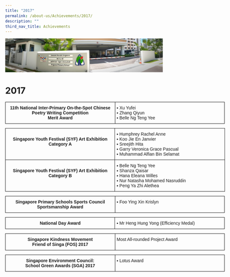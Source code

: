 ```yaml
---
title: "2017"
permalink: /about-us/Achievements/2017/
description: ""
third_nav_title: Achievements
---
```

![](/images/About%20Us.jpg)

2017
====



<style type="text/css">
.tg  {border-collapse:collapse;border-spacing:0;}
.tg td{border-color:black;border-style:solid;border-width:1px;font-family:Arial, sans-serif;font-size:14px;
  overflow:hidden;padding:10px 5px;word-break:normal;}
.tg th{border-color:black;border-style:solid;border-width:1px;font-family:Arial, sans-serif;font-size:14px;
  font-weight:normal;overflow:hidden;padding:10px 5px;word-break:normal;}
.tg .tg-amwm{font-weight:bold;text-align:center;vertical-align:top}
.tg .tg-0lax{text-align:left;vertical-align:top}
</style>
<table class="tg" style="undefined;table-layout: fixed; width: 702px">
<colgroup>
<col style="width: 351px">
<col style="width: 351px">
</colgroup>
<thead>
  <tr>
    <td class="tg-amwm">11th National Inter-Primary On-the-Spot Chinese Poetry Writing Competition<br>Merit Award<br></td>
    <td class="tg-0lax"><span style="font-weight:400;font-style:normal;text-decoration:none">▪ </span>Xu Yufei<br><span style="font-weight:400;font-style:normal;text-decoration:none">▪ </span>Zhang Qiyun<br><span style="font-weight:400;font-style:normal;text-decoration:none">▪ </span>Belle Ng Teng Yee</td>
  </tr>
</thead>
</table>


<style type="text/css">
.tg  {border-collapse:collapse;border-spacing:0;}
.tg td{border-color:black;border-style:solid;border-width:1px;font-family:Arial, sans-serif;font-size:14px;
  overflow:hidden;padding:10px 5px;word-break:normal;}
.tg th{border-color:black;border-style:solid;border-width:1px;font-family:Arial, sans-serif;font-size:14px;
  font-weight:normal;overflow:hidden;padding:10px 5px;word-break:normal;}
.tg .tg-amwm{font-weight:bold;text-align:center;vertical-align:top}
.tg .tg-0lax{text-align:left;vertical-align:top}
</style>
<table class="tg" style="undefined;table-layout: fixed; width: 703px">
<colgroup>
<col style="width: 351px">
<col style="width: 352px">
</colgroup>
<thead>
  <tr>
    <th class="tg-amwm"><br>Singapore Youth Festival (SYF) Art Exhibition<br>Category A<br></th>
    <th class="tg-0lax"><span style="font-weight:400;font-style:normal;text-decoration:none">▪ </span>Humphrey Rachel Anne<br><span style="font-weight:400;font-style:normal;text-decoration:none">▪ </span>Koo Jie En Janvier<br><span style="font-weight:400;font-style:normal;text-decoration:none">▪ </span>Sreejith Hita<br><span style="font-weight:400;font-style:normal;text-decoration:none">▪ </span>Garry Veronica Grace Pascual<br><span style="font-weight:400;font-style:normal;text-decoration:none">▪ </span>Muhammad Alfian Bin Selamat</th>
  </tr>
</thead>
<tbody>
  <tr>
    <td class="tg-amwm"><br>Singapore Youth Festival (SYF) Art Exhibition<br>Category B<br></td>
    <td class="tg-0lax"><span style="font-weight:400;font-style:normal;text-decoration:none">▪ </span>Belle Ng Teng Yee<br><span style="font-weight:400;font-style:normal;text-decoration:none">▪ </span>Shanza Qaisar<br><span style="font-weight:400;font-style:normal;text-decoration:none">▪ </span>Hana Eleana Willes<br><span style="font-weight:400;font-style:normal;text-decoration:none">▪ </span>Nur Natasha Mohamed Nasruddin<br><span style="font-weight:400;font-style:normal;text-decoration:none">▪ </span>Peng Ya Zhi Alethea</td>
  </tr>
</tbody>
</table>


<style type="text/css">
.tg  {border-collapse:collapse;border-spacing:0;}
.tg td{border-color:black;border-style:solid;border-width:1px;font-family:Arial, sans-serif;font-size:14px;
  overflow:hidden;padding:10px 5px;word-break:normal;}
.tg th{border-color:black;border-style:solid;border-width:1px;font-family:Arial, sans-serif;font-size:14px;
  font-weight:normal;overflow:hidden;padding:10px 5px;word-break:normal;}
.tg .tg-amwm{font-weight:bold;text-align:center;vertical-align:top}
.tg .tg-0lax{text-align:left;vertical-align:top}
</style>
<table class="tg" style="undefined;table-layout: fixed; width: 702px">
<colgroup>
<col style="width: 351px">
<col style="width: 351px">
</colgroup>
<thead>
  <tr>
    <td class="tg-amwm">Singapore Primary Schools Sports Council<br>Sportsmanship Award<br></td>
    <td class="tg-0lax"><span style="font-weight:400;font-style:normal;text-decoration:none">▪ </span>Foo Ying Xin Krislyn</td>
  </tr>
</thead>
</table>


<style type="text/css">
.tg  {border-collapse:collapse;border-spacing:0;}
.tg td{border-color:black;border-style:solid;border-width:1px;font-family:Arial, sans-serif;font-size:14px;
  overflow:hidden;padding:10px 5px;word-break:normal;}
.tg th{border-color:black;border-style:solid;border-width:1px;font-family:Arial, sans-serif;font-size:14px;
  font-weight:normal;overflow:hidden;padding:10px 5px;word-break:normal;}
.tg .tg-amwm{font-weight:bold;text-align:center;vertical-align:top}
.tg .tg-0lax{text-align:left;vertical-align:top}
</style>
<table class="tg" style="undefined;table-layout: fixed; width: 702px">
<colgroup>
<col style="width: 351px">
<col style="width: 351px">
</colgroup>
<thead>
  <tr>
    <td class="tg-amwm">National Day Award</td>
    <td class="tg-0lax"><span style="font-weight:400;font-style:normal;text-decoration:none">▪ </span>Mr Heng Hung Yong (Efficiency Medal)</td>
  </tr>
</thead>
</table>


<style type="text/css">
.tg  {border-collapse:collapse;border-spacing:0;}
.tg td{border-color:black;border-style:solid;border-width:1px;font-family:Arial, sans-serif;font-size:14px;
  overflow:hidden;padding:10px 5px;word-break:normal;}
.tg th{border-color:black;border-style:solid;border-width:1px;font-family:Arial, sans-serif;font-size:14px;
  font-weight:normal;overflow:hidden;padding:10px 5px;word-break:normal;}
.tg .tg-amwm{font-weight:bold;text-align:center;vertical-align:top}
.tg .tg-0lax{text-align:left;vertical-align:top}
</style>
<table class="tg" style="undefined;table-layout: fixed; width: 702px">
<colgroup>
<col style="width: 351px">
<col style="width: 351px">
</colgroup>
<thead>
  <tr>
    <td class="tg-amwm">Singapore Kindness Movement<br>Friend of Singa (FOS) 2017<br></td>
    <td class="tg-0lax">      Most All-rounded Project Award</td>
  </tr>
</thead>
</table>

<style type="text/css">
.tg  {border-collapse:collapse;border-spacing:0;}
.tg td{border-color:black;border-style:solid;border-width:1px;font-family:Arial, sans-serif;font-size:14px;
  overflow:hidden;padding:10px 5px;word-break:normal;}
.tg th{border-color:black;border-style:solid;border-width:1px;font-family:Arial, sans-serif;font-size:14px;
  font-weight:normal;overflow:hidden;padding:10px 5px;word-break:normal;}
.tg .tg-amwm{font-weight:bold;text-align:center;vertical-align:top}
.tg .tg-0lax{text-align:left;vertical-align:top}
</style>
<table class="tg" style="undefined;table-layout: fixed; width: 702px">
<colgroup>
<col style="width: 351px">
<col style="width: 351px">
</colgroup>
<thead>
  <tr>
    <td class="tg-amwm">Singapore Environment Council:<br>School Green Awards (SGA) 2017<br></td>
    <td class="tg-0lax"><span style="font-weight:400;font-style:normal;text-decoration:none">▪ </span>Lotus Award</td>
  </tr>
</thead>
</table>